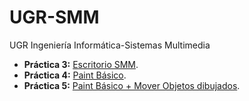 # UGR-SMM
UGR Ingeniería Informática-Sistemas Multimedia

+ **Práctica 3:** [Escritorio SMM](https://github.com/SrRosales/UGR-SMM/tree/main/P3_EscritorioSMM).
+ **Práctica 4:** [Paint Básico](https://github.com/SrRosales/UGR-SMM/tree/main/P4_SMM).
+ **Práctica 5:** [Paint Básico + Mover Objetos dibujados]([https://github.com/SrRosales/UGR-SMM/tree/main/P4_SMM](https://github.com/SrRosales/UGR-SMM/tree/main/P5_PaintV1)https://github.com/SrRosales/UGR-SMM/tree/main/P5_PaintV1).
